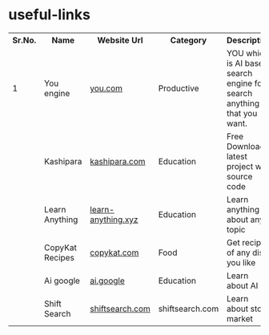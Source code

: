 # useful-links
<table>
    <tr><th>Sr.No.</th><th>Name</th><th>Website Url</th><th>Category</th><th>Description</th></tr>
    <tr><td>1</td><td>You engine</td><td><a target="_parent" href="https://www.you.com/" >you.com</a></td><td>Productive</td><td>YOU which is AI based search engine for search anything that you want.</td></tr>
    <tr><td></td><td>Kashipara</td><td><a href="https://www.kashipara.com/" target="blank">kashipara.com</a></td><td>Education</td><td>Free Download latest project with source code</td></tr>
    <tr><td></td><td>Learn Anything</td><td><a href="https://learn-anything.xyz/" target='_blank'>learn-anything.xyz</a></td><td>Education</td><td>Learn anything about any topic</td></tr>
    <tr><td></td><td>CopyKat Recipes</td><td><a href="https://copykat.com/" target="_blank">copykat.com</a></td><td>Food</td><td>Get recipe of any dish you like</td></tr>
    <tr><td></td><td>Ai google</td><td><a href="https://ai.google/" target="_blank">ai.google</a></td><td>Education</td><td>Learn about AI</td></tr>
    <tr><td></td><td>Shift Search</td><td><a href="https://www.shiftsearch.com/" onclick="window.open('https://www.shiftsearch.com/','_blank'); return false;">shiftsearch.com</a></td><td>shiftsearch.com</td><td>Learn about stock market</td></tr>
</table>
